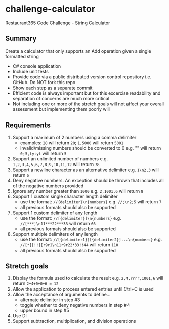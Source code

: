 # challenge-calculator
Restaurant365 Code Challenge - String Calculator

## Summary
Create a calculator that only supports an Add operation given a single formatted string

* C# console application
* Include unit tests
* Provide code via a public distributed version control repository i.e. GitHub. Do NOT fork this repo
* Show each step as a separate commit
* Efficient code is always important but for this excercise readability and separation of concerns are much more critical
* Not including one or more of the stretch goals will not affect your overall assessment but implementing them poorly will

## Requirements
1. Support a maximum of 2 numbers using a comma delimiter
	* examples: `20` will return `20`; `1,5000` will return `5001`
	* invalid/missing numbers should be converted to 0 e.g. "" will return `0`; `5,tytyt` will return `5`
2. Support an unlimited number of numbers e.g. `1,2,3,4,5,6,7,8,9,10,11,12` will return `78`
3. Support a newline character as an alternative delimiter e.g. `1\n2,3` will return `6` 
4. Deny negative numbers. An exception should be thrown that includes all of the negative numbers provided
5. Ignore any number greater than `1000` e.g. `2,1001,6` will return `8`
6. Support 1 custom single character length delimiter
	* use the format: `//{delimiter}\n{numbers}` e.g. `//;\n2;5` will return `7`
	* all previous formats should also be supported
7. Support 1 custom delimiter of any length
	* use the format: `//[{delimiter}]\n{numbers}` e.g. `//[***]\n11***22***33` will return `66`
	* all previous formats should also be supported
8. Support multiple delimiters of any length
	* use the format: `//[{delimiter1}][{delimiter2}]...\n{numbers}` e.g. `//[*][!!][r9r]\n11r9r22*33!!44` will return `110`
	* all previous formats should also be supported

## Stretch goals
1. Display the formula used to calculate the result e.g. `2,4,rrrr,1001,6` will return `2+4+0+0+6 = 12`
2. Allow the application to process entered entries until Ctrl+C is used
3. Allow the acceptance of arguments to define...
	* alternate delimiter in step #3 
	* toggle whether to deny negative numbers in step #4
	* upper bound in step #5
4. Use DI
5. Support subtraction, multiplication, and division operations
